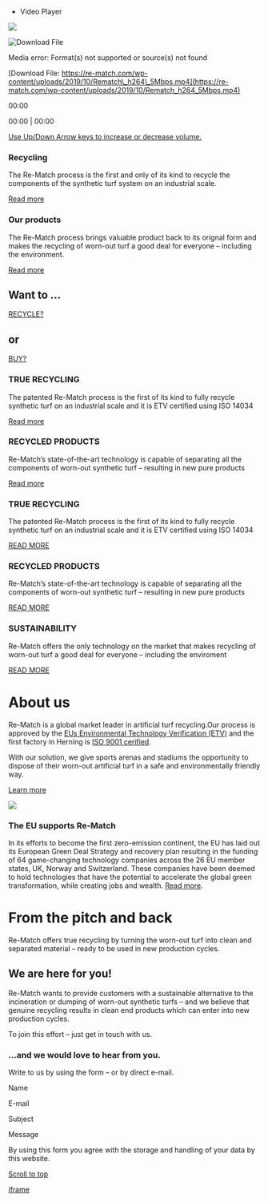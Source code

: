 - Video Player











![](https://re-match.com/wp-content/uploads/2019/09/Sk%C3%A6rmbillede-2019-09-16-kl.-13.43.38.png)













![Download File](https://re-match.com/wp-content/uploads/2019/09/Sk%C3%A6rmbillede-2019-09-16-kl.-13.43.38.png)



Media error: Format(s) not supported or source(s) not found

[Download File: https://re-match.com/wp-content/uploads/2019/10/Rematch\_h264\_5Mbps.mp4](https://re-match.com/wp-content/uploads/2019/10/Rematch_h264_5Mbps.mp4)























00:00



00:00 \| 00:00



[Use Up/Down Arrow keys to increase or decrease volume.](javascript:void(0);)


### Recycling

The Re-Match process is the first and only of its kind to recycle the components of the synthetic turf system on an industrial scale.

[Read more](https://re-match.com/turf-recycling/)

### Our products

The Re-Match process brings valuable product back to its orignal form and makes the recycling of worn-out turf a good deal for everyone – including the environment.

[Read more](https://re-match.com/our-products/)

## Want to …

[RECYCLE?](https://re-match.com/turf-recycling/)

## or

[BUY?](https://re-match.com/our-products/)

### TRUE RECYCLING

The patented Re-Match process is the first of its kind to fully recycle synthetic turf on an industrial scale and it is ETV certified using ISO 14034

[Read more](https://re-match.com/turf-recycling/)

### RECYCLED PRODUCTS

Re-Match’s state-of-the-art technology is capable of separating all the components of worn-out synthetic turf – resulting in new pure products

[Read more](https://re-match.com/our-products/)

### TRUE RECYCLING

The patented Re-Match process is the first of its kind to fully recycle synthetic turf on an industrial scale and it is ETV certified using ISO 14034

[READ MORE](https://re-match.com/turf-recycling/)

### RECYCLED PRODUCTS

Re-Match’s state-of-the-art technology is capable of separating all the components of worn-out synthetic turf – resulting in new pure products

[READ MORE](https://re-match.com/our-products/)

### SUSTAINABILITY

Re-Match offers the only technology on the market that makes recycling of worn-out turf a good deal for everyone – including the enviroment

[READ MORE](https://re-match.com/?page_id=582)

# About us

Re-Match is a global market leader in artificial turf recycling.Our process is approved by the [EUs Environmental Technology Verification (ETV)](https://re-match.com/wp-content/uploads/2021/06/EU-ETV-Verification-Statement-Re-Match-20170926-signed.pdf) and the first factory in Herning is [ISO 9001 cerified](https://re-match.com/wp-content/uploads/2021/04/DK014012-1-Re-Match-AS-ISO-9001-2015-DANAK-UK-22-03-2021.pdf).

With our solution, we give sports arenas and stadiums the opportunity to dispose of their worn-out artificial turf in a safe and environmentally friendly way.

[Learn more](https://re-match.com/about/)

![](https://re-match.com/wp-content/uploads/2021/10/christian-wiediger-ueLA4x2gZf8-unsplash-scaled.jpg)

### The EU supports Re-Match

In its efforts to become the first zero-emission continent, the EU has laid out its European Green Deal Strategy and recovery plan resulting in the funding of 64 game-changing technology companies across the 26 EU member states, UK, Norway and Switzerland. These companies have been deemed to hold technologies that have the potential to accelerate the global green transformation, while creating jobs and wealth. [Read more](https://re-match.com/re-match-in-first-wave-of-companies-spearheading-eus-green-recovery-plan/).

# From the pitch and back

Re-Match offers true recycling by turning the worn-out turf into clean and separated material – ready to be used in new production cycles.

## We are here for you!

Re-Match wants to provide customers with a sustainable alternative to the incineration or dumping of worn-out synthetic turfs – and we believe that genuine recycling results in clean end products which can enter into new production cycles.

To join this effort – just get in touch with us.

### …and we would love to hear from you.

Write to us by using the form – or by direct e-mail.

Name

E-mail

Subject

Message

By using this form you agree with the storage and handling of your data by this website.

[Scroll to top](https://re-match.com/#top "Scroll to top")

[iframe](https://www.google.com/recaptcha/api2/anchor?ar=1&k=6LdJFcYZAAAAAK-m_Psekj45L7RNtS6FgxaWsfqy&co=aHR0cHM6Ly9yZS1tYXRjaC5jb206NDQz&hl=en&v=jt8Oh2-Ue1u7nEbJQUIdocyd&size=invisible&cb=6s2x4js2fywe)